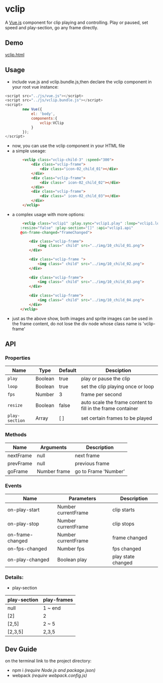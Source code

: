 # vclip
A [Vue.js](http://cn.vuejs.org/) component for clip playing and controlling.
Play or paused, set speed and play-section, go any frame directly. 

## Demo
[vclip.html]()

## Usage
* include vue.js and vclip.bundle.js,then declare the vclip component in your root vue instance:
```javascript
<script src="../js/vue.js"></script>
<script src="../js/vclip.bundle.js"></script>
<script>
        new Vue({
            el: 'body',
            components:{
                vclip:VClip
            }
        });
</script>
```
* now, you can use the vclip component in your HTML file
* a simple useage:
```html
        <vclip class="vclip-child-3" :speed="300">
            <div class="vclip-frame">
                <div class="icon-02_child_01"></div>
            </div>
            <div class="vclip-frame">
                <div class=" icon-02_child_02"></div>
            </div>
            <div class="vclip-frame">
                <div class=" icon-02_child_03"></div>
            </div>
        </vclip>
```
* a complex usage with more options:
````html
        <vclip class="vclip1" :play.sync="vclip1.play" :loop="vclip1.loop" :speed.sync="vclip1.speed"
       :resize="false" :play-section="[]" :api="vclip1.api"
       @on-frame-changed="frameChanged">

           <div class="vclip-frame">
               <img class=" child" src="../img/10_child_01.png">
           </div>
       
           <div class="vclip-frame ">
               <img class=" child" src="../img/10_child_02.png">
           </div>
       
           <div class="vclip-frame">
               <img class=" child" src="../img/10_child_03.png">
           </div>
       
           <div class="vclip-frame">
               <img class=" child" src="../img/10_child_04.png">
           </div>
       </vclip>
````
* just as the above show, both images and sprite images can be used in the frame content,
do not lose the div node whose class name is 'vclip-frame'

## API
### Properties

| Name  |   Type    |   Default |   Desciption  |
|-------|-----------|-----------|---------------|   
| `play`  |   Boolean |   true    | play or pause the clip|
| `loop`  |   Boolean |   true    | set the clip playing once or loop|
| `fps` |   Number  |    3     | frame per second |
| `resize` | Boolean |  false  | auto scale the frame content to fill in the frame container |
| `play-section` | Array | [ ]  | set certain frames to be played |
 
### Methods

| Name  | Arguments | Description | 
|---|-|-|
| nextFrame  | null | next frame |
| prevFrame  | null | previous frame |
| goFrame | Number frame | go to Frame 'Number'|

### Events

| Name | Parameters | Description | 
|---|-|-|
| on-play-start  | Number currentFrame | clip starts |
| on-play-stop   | Number currentFrame | clip stops |
| on-frame-changed | Number currentFrame | frame changed |
| on-fps-changed | Number fps | fps changed |
| on-play-changed | Boolean play | play state changed |

### Details:

* play-section

| play-section  | play-frames |
|---|-|
| null  | 1 ~ end |
| [2]   | 2 |
| [2,5] | 2 ~ 5 |
| [2,3,5]| 2,3,5 |

## Dev Guide

on the terminal link to the project directory:

* npm i    _(require Node.js and package.json)_
* webpack    _(require webpack.config.js)_

